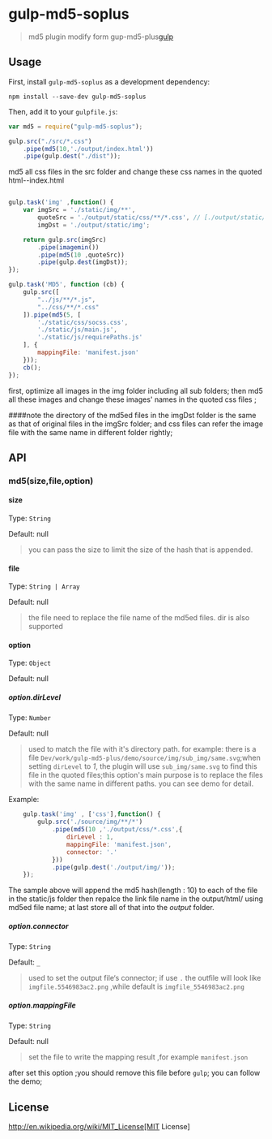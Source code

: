 # gulp-md5-soplus

> md5 plugin modify form gup-md5-plus[gulp](https://github.com/wpfpizicai/gulp-md5-plus) 
## Usage


First, install `gulp-md5-soplus` as a development dependency:

```shell
npm install --save-dev gulp-md5-soplus
```

Then, add it to your `gulpfile.js`:

```javascript
var md5 = require("gulp-md5-soplus");

gulp.src("./src/*.css")
	.pipe(md5(10,'./output/index.html'))
	.pipe(gulp.dest("./dist"));
```

md5 all css files in the src folder and change these css names in the quoted html--index.html

```javascript

gulp.task('img' ,function() {
    var imgSrc = './static/img/**',
        quoteSrc = './output/static/css/**/*.css', // [./output/static/css/**/*.css',./output/static/js/**/*.js']
        imgDst = './output/static/img';

    return gulp.src(imgSrc)
        .pipe(imagemin())
        .pipe(md5(10 ,quoteSrc))
        .pipe(gulp.dest(imgDst));
});

gulp.task('MD5', function (cb) {
	gulp.src([
		"../js/**/*.js",
		"../css/**/*.css"
	]).pipe(md5(5, [
		'./static/css/socss.css',
		'./static/js/main.js',
		'./static/js/requirePaths.js'
	], {
		mappingFile: 'manifest.json'
	}));
	cb();
});

```

first, optimize all images in the img folder including all sub folders; then md5 all these images and change these images' names in the quoted css files ;


####note
the directory of the md5ed files in the imgDst folder is the same as that of original files in the imgSrc folder; and css files can refer the image file with the same name in different folder rightly;

## API

### md5(size,file,option)

#### size
Type: `String`

Default: null

> you can pass the size to limit the size of the hash that is appended.

#### file
Type: `String | Array`

Default: null

> the file need to replace the file name of the md5ed files. dir is also supported

#### option
Type: `Object`

Default: null

##### option.dirLevel
Type: `Number`

Default: null

> used to match the file with it's directory path. for example: there is a file `Dev/work/gulp-md5-plus/demo/source/img/sub_img/same.svg`;when setting `dirLevel` to *1*, the plugin will use `sub_img/same.svg` to find this file in the quoted files;this option's main purpose is to replace the files with the same name in different paths. you can see demo for detail.

Example:
```javascript
	gulp.task('img' , ['css'],function() {
	    gulp.src('./source/img/**/*')
	        .pipe(md5(10 ,'./output/css/*.css',{
	        	dirLevel : 1,
	        	mappingFile: 'manifest.json',
        		connector: '.'
	        }))
	        .pipe(gulp.dest('./output/img/'));
	});
```

The sample above will append the md5 hash(length : 10) to each of the file in the static/js folder then repalce the link file name in the output/html/ using md5ed file name; at last store all of that into the *output* folder.

##### option.connector
Type: `String`

Default: `_`

> used to set the output file‘s connector; if use `.` the outfile will look like `imgfile.5546983ac2.png` ,while default is `imgfile_5546983ac2.png` 


##### option.mappingFile
Type: `String`

Default: null 

> set the file to write the mapping result ,for example `manifest.json`  

after set this option ;you should remove this file before `gulp`; you can follow the demo;

## License

http://en.wikipedia.org/wiki/MIT_License[MIT License]


